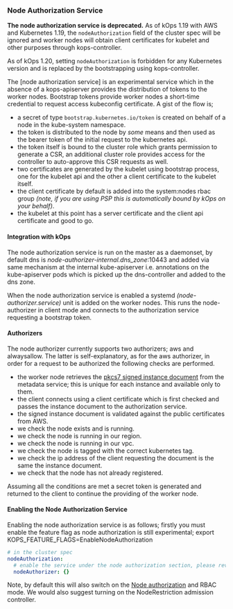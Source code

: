 ### **Node Authorization Service**

**The node authorization service is deprecated.**
As of kOps 1.19 with AWS and Kubernetes 1.19, the `nodeAuthorization` field of the cluster spec will be ignored  and
worker nodes will obtain client certificates for kubelet and other purposes through kops-controller.

As of kOps 1.20, setting `nodeAuthorization` is forbidden for any Kubernetes version and is replaced by the bootstrapping using kops-controller.

The [node authorization service] is an experimental service which in the absence of a kops-apiserver provides the distribution of tokens to the worker nodes. Bootstrap tokens provide worker nodes a short-time credential to request access kubeconfig certificate. A gist of the flow is;

- a secret of type `bootstrap.kubernetes.io/token` is created on behalf of a node in the kube-system namespace.
- the token is distributed to the node by _some_ means and then used as the bearer token of the initial request to the kubernetes api.
- the token itself is bound to the cluster role which grants permission to generate a CSR, an additional cluster role provides access for the controller to auto-approve this CSR requests as well.
- two certificates are generated by the kubelet using bootstrap process, one for the kubelet api and the other a client certificate to the kubelet itself.
- the client certificate by default is added into the system:nodes rbac group _(note, if you are using PSP this is automatically bound by kOps on your behalf)_.
- the kubelet at this point has a server certificate and the client api certificate and good to go.

#### **Integration with kOps**

The node authorization service is run on the master as a daemonset, by default dns is _node-authorizer-internal.dns_zone_:10443 and added via same mechanism at the internal kube-apiserver i.e. annotations on the kube-apiserver pods which is picked up the dns-controller and added to the dns zone.

When the node authorization service is enabled a systemd _(node-authorizer.service)_ unit is added on the worker nodes. This runs the node-authorizer in client mode and connects to the authorization service requesting a bootstrap token.

#### **Authorizers**

The node authorizer currently supports two authorizers; aws and alwaysallow. The latter is self-explanatory, as for the aws authorizer, in order for a request to be authorized the following checks are performed.

- the worker node retrieves the [pkcs7 signed instance document](https://docs.aws.amazon.com/AWSEC2/latest/UserGuide/instance-identity-documents.html) from the metadata service; this is unique for each instance and available only to them.
- the client connects using a client certificate which is first checked and passes the instance document to the authorization service.
- the signed instance document is validated against the public certificates from AWS.
- we check the node exists and is running.
- we check the node is running in our region.
- we check the node is running in our vpc.
- we check the node is tagged with the correct kubernetes tag.
- we check the ip address of the client requesting the document is the same the instance document.
- we check that the node has not already registered.

Assuming all the conditions are met a secret token is generated and returned to the client to continue the providing of the worker node.

#### **Enabling the Node Authorization Service**

Enabling the node authorization service is as follows; firstly you must enable the feature flag as node authorization is still experimental; export KOPS_FEATURE_FLAGS=EnableNodeAuthorization

```yaml
# in the cluster spec
nodeAuthorization:
  # enable the service under the node authorization section, please review the settings in the components.go
  nodeAuthorizer: {}
```

Note, by default this will also switch on the [Node authorization](https://kubernetes.io/docs/reference/access-authn-authz/node/) and RBAC mode. We would also suggest turning on the NodeRestriction admission controller.
